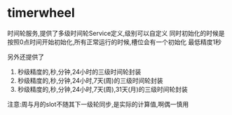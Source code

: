 # timerwheel

时间轮服务,提供了多级时间轮Service定义,级别可以自定义
同时初始化的时候是按照0点时间开始初始化,所有正常运行的时候,槽位会有一个初始化
最低精度1秒

另外还提供了

1. 秒级精度的,秒,分钟,24小时的三级时间轮封装
2. 秒级精度的,秒,分钟,24小时,7天(周)的三级时间轮封装
3. 秒级精度的,秒,分钟,24小时,7天(周),31天(月)的三级时间轮封装

注意:周与月的slot不随其下一级轮同步,是实际的计算值,啊偶一慎用
